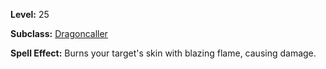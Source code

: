 <!-- TITLE: Spell: Blazing Breath -->
<!-- SUBTITLE:  -->

**Level:** 25

**Subclass:** [Dragoncaller](dragoncaller)

**Spell Effect:** Burns your target's skin with blazing flame, causing damage.